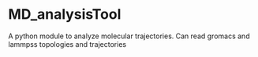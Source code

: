 # MD_analysisTool
A python module to analyze molecular trajectories. Can read gromacs and lammpss topologies and trajectories 
